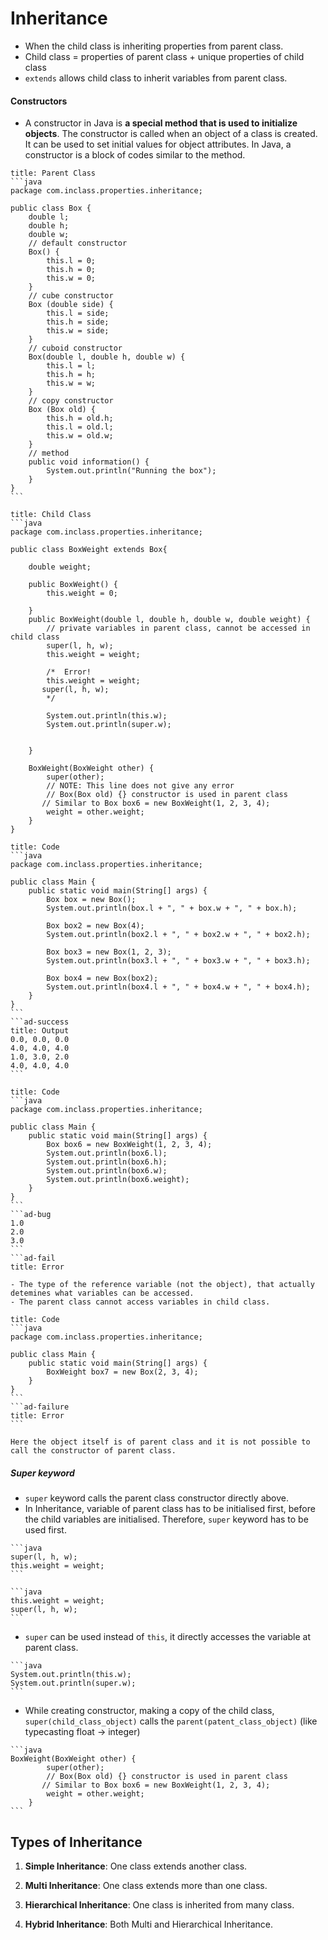 # Inheritance

- When the child class is inheriting properties from parent class.
- Child class = properties of parent class + unique properties of child class
- `extends` allows child class to inherit variables from parent class.

#### Constructors
- A constructor in Java is **a special method that is used to initialize objects**. The constructor is called when an object of a class is created. It can be used to set initial values for object attributes. In Java, a constructor is a block of codes similar to the method.

````ad-info
title: Parent Class
```java
package com.inclass.properties.inheritance;  
  
public class Box {   
    double l;  
    double h;  
    double w;  
	// default constructor
    Box() {  
        this.l = 0;  
        this.h = 0;  
        this.w = 0;  
    }  
    // cube constructor
    Box (double side) {  
        this.l = side;  
        this.h = side;  
        this.w = side;  
    }  
    // cuboid constructor
    Box(double l, double h, double w) {  
        this.l = l;  
        this.h = h;  
        this.w = w;  
    }  
    // copy constructor
    Box (Box old) {  
        this.h = old.h;  
        this.l = old.l;  
        this.w = old.w;  
    }  
    // method
    public void information() {  
        System.out.println("Running the box");  
    }
}  
```
````

````ad-summary
title: Child Class
```java
package com.inclass.properties.inheritance;  
  
public class BoxWeight extends Box{  
  
    double weight;  
  
    public BoxWeight() {  
        this.weight = 0;  
  
    }  
    public BoxWeight(double l, double h, double w, double weight) {  
        // private variables in parent class, cannot be accessed in child class        
        super(l, h, w);  
        this.weight = weight;  
  
        /*  Error!
        this.weight = weight;
	   super(l, h, w);  
        */  
        
        System.out.println(this.w);  
        System.out.println(super.w); 
        
  
    }  
  
    BoxWeight(BoxWeight other) {  
        super(other);  
        // NOTE: This line does not give any error  
        // Box(Box old) {} constructor is used in parent class
	   // Similar to Box box6 = new BoxWeight(1, 2, 3, 4);        
        weight = other.weight;  
    }
}
````

````ad-note
title: Code
```java
package com.inclass.properties.inheritance;  
  
public class Main {  
    public static void main(String[] args) {
		Box box = new Box();  
		System.out.println(box.l + ", " + box.w + ", " + box.h);  
		  
		Box box2 = new Box(4);  
		System.out.println(box2.l + ", " + box2.w + ", " + box2.h);  
		  
		Box box3 = new Box(1, 2, 3);  
		System.out.println(box3.l + ", " + box3.w + ", " + box3.h);  
		  
		Box box4 = new Box(box2);  
		System.out.println(box4.l + ", " + box4.w + ", " + box4.h);
    }
}
```
```ad-success
title: Output
0.0, 0.0, 0.0
4.0, 4.0, 4.0
1.0, 3.0, 2.0
4.0, 4.0, 4.0
```
````

````ad-note
title: Code
```java
package com.inclass.properties.inheritance;  
  
public class Main {  
    public static void main(String[] args) {
		Box box6 = new BoxWeight(1, 2, 3, 4);  
		System.out.println(box6.l);  
		System.out.println(box6.h);  
		System.out.println(box6.w);
		System.out.println(box6.weight);
	}
}
```
```ad-bug
1.0
2.0
3.0
```
```ad-fail
title: Error
````

```ad-important
- The type of the reference variable (not the object), that actually detemines what variables can be accessed.
- The parent class cannot access variables in child class.
```

````ad-note
title: Code
```java
package com.inclass.properties.inheritance;

public class Main {
    public static void main(String[] args) {
	    BoxWeight box7 = new Box(2, 3, 4);
    }
}
```
```ad-failure
title: Error
```
````

```ad-important
Here the object itself is of parent class and it is not possible to call the constructor of parent class.
```

##### Super keyword

- `super` keyword calls the parent class constructor directly above.
- In Inheritance, variable of parent class has to be initialised first, before the child variables are initialised. Therefore, `super` keyword has to be used first.
````ad-success
```java
super(l, h, w);  
this.weight = weight;
```
````

````ad-error
```java  
this.weight = weight;
super(l, h, w);
```
````
- `super` can be used instead of `this`, it directly accesses the variable at parent class.
````ad-success
```java
System.out.println(this.w);  
System.out.println(super.w); 
```
````

- While creating constructor, making a copy of the child class,
  `super(child_class_object)` calls the `parent(patent_class_object)` (like typecasting float -> integer)

````ad-success
```java
BoxWeight(BoxWeight other) {  
        super(other);  
        // Box(Box old) {} constructor is used in parent class
	   // Similar to Box box6 = new BoxWeight(1, 2, 3, 4);        
        weight = other.weight;  
    }
```
````

## Types of Inheritance

1. **Simple Inheritance**:
   One class extends another class.
   
2. **Multi Inheritance**:
   One class extends more than one class. 
   
3. **Hierarchical Inheritance**:
   One class is inherited from many class.
   
4. **Hybrid Inheritance**:
   Both Multi and Hierarchical Inheritance.
   